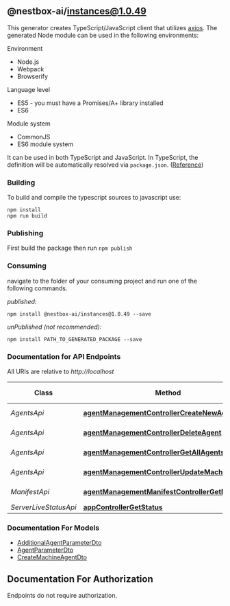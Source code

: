 ## @nestbox-ai/instances@1.0.49

This generator creates TypeScript/JavaScript client that utilizes [axios](https://github.com/axios/axios). The generated Node module can be used in the following environments:

Environment
* Node.js
* Webpack
* Browserify

Language level
* ES5 - you must have a Promises/A+ library installed
* ES6

Module system
* CommonJS
* ES6 module system

It can be used in both TypeScript and JavaScript. In TypeScript, the definition will be automatically resolved via `package.json`. ([Reference](https://www.typescriptlang.org/docs/handbook/declaration-files/consumption.html))

### Building

To build and compile the typescript sources to javascript use:
```
npm install
npm run build
```

### Publishing

First build the package then run `npm publish`

### Consuming

navigate to the folder of your consuming project and run one of the following commands.

_published:_

```
npm install @nestbox-ai/instances@1.0.49 --save
```

_unPublished (not recommended):_

```
npm install PATH_TO_GENERATED_PACKAGE --save
```

### Documentation for API Endpoints

All URIs are relative to *http://localhost*

Class | Method | HTTP request | Description
------------ | ------------- | ------------- | -------------
*AgentsApi* | [**agentManagementControllerCreateNewAgent**](docs/AgentsApi.md#agentmanagementcontrollercreatenewagent) | **POST** /agents | 
*AgentsApi* | [**agentManagementControllerDeleteAgent**](docs/AgentsApi.md#agentmanagementcontrollerdeleteagent) | **DELETE** /agents/{id} | 
*AgentsApi* | [**agentManagementControllerGetAllAgents**](docs/AgentsApi.md#agentmanagementcontrollergetallagents) | **GET** /agents | 
*AgentsApi* | [**agentManagementControllerUpdateMachineAgent**](docs/AgentsApi.md#agentmanagementcontrollerupdatemachineagent) | **PUT** /agents/{id} | 
*ManifestApi* | [**agentManagementManifestControllerGetManifest**](docs/ManifestApi.md#agentmanagementmanifestcontrollergetmanifest) | **GET** /manifest | 
*ServerLiveStatusApi* | [**appControllerGetStatus**](docs/ServerLiveStatusApi.md#appcontrollergetstatus) | **GET** / | 


### Documentation For Models

 - [AdditionalAgentParameterDto](docs/AdditionalAgentParameterDto.md)
 - [AgentParameterDto](docs/AgentParameterDto.md)
 - [CreateMachineAgentDto](docs/CreateMachineAgentDto.md)


<a id="documentation-for-authorization"></a>
## Documentation For Authorization

Endpoints do not require authorization.

